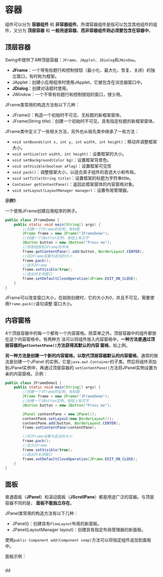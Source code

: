 容器
================================================================================
组件可以分为 **容器组件** 和 **非容器组件**。所谓容器组件是指可以包含其他组件的组件，又分为
**顶层容器** 和 **一般用途容器**。**而非容器组件则必须要包含在容器中**。

## 顶层容器
Swing中提供了4种顶层容器：`JFrame`、`JApplet`、`JDialog`和`JWindow`。
+ **JFrame**：一个带有标题行和控制按钮（最小化、最大化、恢复、关闭）的独立窗口，有时称为框架。
+ JApplet：创建小应用程序时使用JApplet，它被包含在浏览器窗口中。
+ **JDialog**：创建对话框时使用。
+ JWindow：一个不带有标题行和控制按钮的窗口，很少用。

JFrame类常用的构造方法有以下几种：
+ JFrame()：构造一个初始时不可见、无标题的新框架窗体。
+ JFrame(String title)：创建一个初始时不可见、具有指定标题的新框架窗体。

JFrame类中定义了一些相关方法，另外也从祖先类中继承了一些方法：
+ `void setBounds(int x, int y, int width, int height)`：移动并调整框架大小。
+ `void setSize(int width, int height)`：设置框架的大小。
+ `void setBackground(Color bg)`：设置框架背景色。
+ `void setVisible(boolean aFlag)`：设置框架可见性
+ `void pack()`：调整框架大小，以适合其子组件的首选大小和布局。
+ `void setTitle(String title)`：设置框架的标题为字符串title。
+ `Container getContentPane()`：返回此框架窗体的内容窗格对象。
+ `void setLayout(LayoutManager manager)`：设置布局管理器。

**示例1**:

一个使用JFrame创建应用程序的例子。
```java
public class JFrameDemo {
    public static void main(String[] args) {
        //创建一个JFrame的实例，有标题
        JFrame frame = new JFrame("JFrameDemo");
        //创建一个JButton实例，按钮上有文字
        JButton button = new JButton("Press me");
        //将按钮放到JFrame的中央
        frame.getContentPane().add(button, BorderLayout.CENTER);
        //将JFrame设置为适当的大小
        frame.pack();
        //显示JFrame
        frame.setVisible(true);
        //退出时关闭窗口
        frame.setDefaultCloseOperation(JFrame.EXIT_ON_CLOSE);
    }
}
```
JFrame可以改变窗口大小，在刚刚创建时，它的大小为0，并且不可见，需要使用`frame.pack()`语句调整
窗口大小。

## 内容窗格
4个顶层容器中的每一个都有一个内容窗格。除菜单之外，顶层容器中的组件都放在这个内容窗格中。有两种方
法可以将组件放入内容窗格中，**一种方法是通过顶层容器的`getContentPane()`方法获得其默认的内容
窗格**，如上例。

**另一种方法是创建一个新的内容窗格，以取代顶层容器默认的内容窗格**。通常的做法是创建一个JPanel
的实例，它是`java.awt.Container`的子类。然后将组件添加到JPanel实例中，再通过顶层容器的
`setContentPane()`方法将JPanel实例设置为亲的内容窗格。示例：
```java
public class JFrameDemo1 {
    public static void main(String[] args) {
        //创建一个JFrame的实例，有标题
        JFrame frame = new JFrame("JFrameDemo");
        //创建一个JButton实例，按钮上有文字
        JButton button = new JButton("Press me");

        JPanel contentPane = new JPanel();
        contentPane.setLayout(new BorderLayout());
        contentPane.add(button, BorderLayout.CENTER);
        frame.setContentPane(contentPane);

        //将JFrame设置为适当的大小
        frame.pack();
        //显示JFrame
        frame.setVisible(true);
        //退出时关闭窗口
        frame.setDefaultCloseOperation(JFrame.EXIT_ON_CLOSE);
    }
}
```

## 面板
普通面板（**JPanel**）和滚动面板（**JScrollPane**）都是用途广泛的容器。与顶层容器不同的是，
**面板不能独立存在**。

JPanel类常用的构造方法有以下几种：
+ JPanel()：创建具有`FlowLayout`布局的新面板。
+ JPanel(LayoutManager layout)：创建具有指定布局管理器的新面板。

使用`public Component add(Component comp)`方法可以将指定组件追加到面板中。

面板示例：
```java 

```































dd

